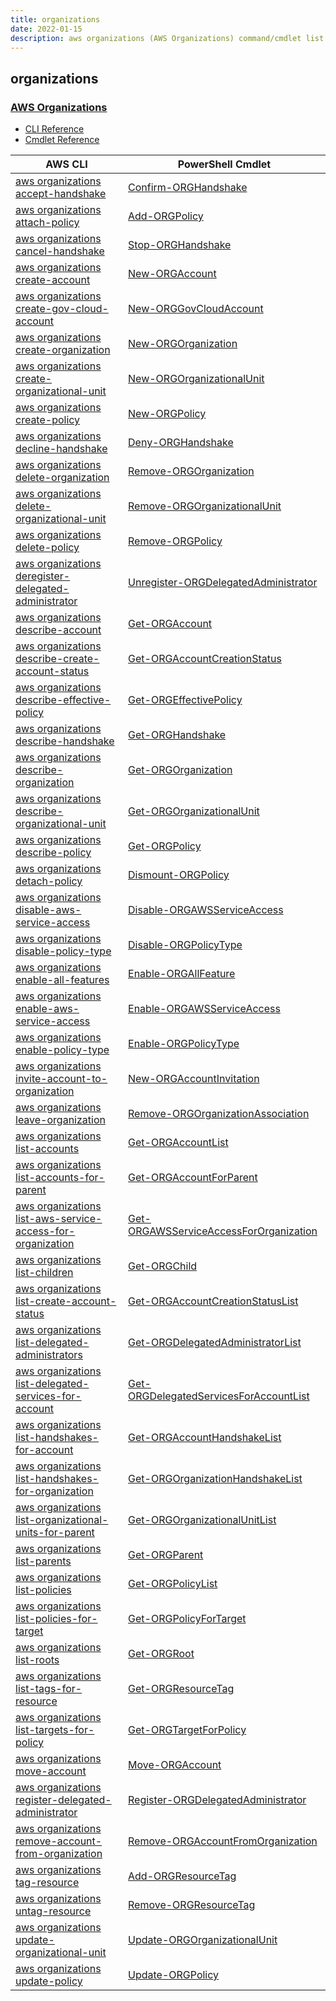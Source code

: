 ```yaml
---
title: organizations
date: 2022-01-15
description: aws organizations (AWS Organizations) command/cmdlet list.
---
```


## organizations

### [AWS Organizations](https://aws.amazon.com/organizations/)

* [CLI Reference](https://docs.aws.amazon.com/cli/latest/reference/organizations/index.html)
* [Cmdlet Reference](https://docs.aws.amazon.com/powershell/latest/reference/items/AWS_Organizations_cmdlets.html)

|AWS CLI|PowerShell Cmdlet|
|----|----|
|[aws organizations accept-handshake](https://docs.aws.amazon.com/cli/latest/reference/organizations/accept-handshake.html)|[Confirm-ORGHandshake](https://docs.aws.amazon.com/powershell/latest/reference/items/Confirm-ORGHandshake.html)|
|[aws organizations attach-policy](https://docs.aws.amazon.com/cli/latest/reference/organizations/attach-policy.html)|[Add-ORGPolicy](https://docs.aws.amazon.com/powershell/latest/reference/items/Add-ORGPolicy.html)|
|[aws organizations cancel-handshake](https://docs.aws.amazon.com/cli/latest/reference/organizations/cancel-handshake.html)|[Stop-ORGHandshake](https://docs.aws.amazon.com/powershell/latest/reference/items/Stop-ORGHandshake.html)|
|[aws organizations create-account](https://docs.aws.amazon.com/cli/latest/reference/organizations/create-account.html)|[New-ORGAccount](https://docs.aws.amazon.com/powershell/latest/reference/items/New-ORGAccount.html)|
|[aws organizations create-gov-cloud-account](https://docs.aws.amazon.com/cli/latest/reference/organizations/create-gov-cloud-account.html)|[New-ORGGovCloudAccount](https://docs.aws.amazon.com/powershell/latest/reference/items/New-ORGGovCloudAccount.html)|
|[aws organizations create-organization](https://docs.aws.amazon.com/cli/latest/reference/organizations/create-organization.html)|[New-ORGOrganization](https://docs.aws.amazon.com/powershell/latest/reference/items/New-ORGOrganization.html)|
|[aws organizations create-organizational-unit](https://docs.aws.amazon.com/cli/latest/reference/organizations/create-organizational-unit.html)|[New-ORGOrganizationalUnit](https://docs.aws.amazon.com/powershell/latest/reference/items/New-ORGOrganizationalUnit.html)|
|[aws organizations create-policy](https://docs.aws.amazon.com/cli/latest/reference/organizations/create-policy.html)|[New-ORGPolicy](https://docs.aws.amazon.com/powershell/latest/reference/items/New-ORGPolicy.html)|
|[aws organizations decline-handshake](https://docs.aws.amazon.com/cli/latest/reference/organizations/decline-handshake.html)|[Deny-ORGHandshake](https://docs.aws.amazon.com/powershell/latest/reference/items/Deny-ORGHandshake.html)|
|[aws organizations delete-organization](https://docs.aws.amazon.com/cli/latest/reference/organizations/delete-organization.html)|[Remove-ORGOrganization](https://docs.aws.amazon.com/powershell/latest/reference/items/Remove-ORGOrganization.html)|
|[aws organizations delete-organizational-unit](https://docs.aws.amazon.com/cli/latest/reference/organizations/delete-organizational-unit.html)|[Remove-ORGOrganizationalUnit](https://docs.aws.amazon.com/powershell/latest/reference/items/Remove-ORGOrganizationalUnit.html)|
|[aws organizations delete-policy](https://docs.aws.amazon.com/cli/latest/reference/organizations/delete-policy.html)|[Remove-ORGPolicy](https://docs.aws.amazon.com/powershell/latest/reference/items/Remove-ORGPolicy.html)|
|[aws organizations deregister-delegated-administrator](https://docs.aws.amazon.com/cli/latest/reference/organizations/deregister-delegated-administrator.html)|[Unregister-ORGDelegatedAdministrator](https://docs.aws.amazon.com/powershell/latest/reference/items/Unregister-ORGDelegatedAdministrator.html)|
|[aws organizations describe-account](https://docs.aws.amazon.com/cli/latest/reference/organizations/describe-account.html)|[Get-ORGAccount](https://docs.aws.amazon.com/powershell/latest/reference/items/Get-ORGAccount.html)|
|[aws organizations describe-create-account-status](https://docs.aws.amazon.com/cli/latest/reference/organizations/describe-create-account-status.html)|[Get-ORGAccountCreationStatus](https://docs.aws.amazon.com/powershell/latest/reference/items/Get-ORGAccountCreationStatus.html)|
|[aws organizations describe-effective-policy](https://docs.aws.amazon.com/cli/latest/reference/organizations/describe-effective-policy.html)|[Get-ORGEffectivePolicy](https://docs.aws.amazon.com/powershell/latest/reference/items/Get-ORGEffectivePolicy.html)|
|[aws organizations describe-handshake](https://docs.aws.amazon.com/cli/latest/reference/organizations/describe-handshake.html)|[Get-ORGHandshake](https://docs.aws.amazon.com/powershell/latest/reference/items/Get-ORGHandshake.html)|
|[aws organizations describe-organization](https://docs.aws.amazon.com/cli/latest/reference/organizations/describe-organization.html)|[Get-ORGOrganization](https://docs.aws.amazon.com/powershell/latest/reference/items/Get-ORGOrganization.html)|
|[aws organizations describe-organizational-unit](https://docs.aws.amazon.com/cli/latest/reference/organizations/describe-organizational-unit.html)|[Get-ORGOrganizationalUnit](https://docs.aws.amazon.com/powershell/latest/reference/items/Get-ORGOrganizationalUnit.html)|
|[aws organizations describe-policy](https://docs.aws.amazon.com/cli/latest/reference/organizations/describe-policy.html)|[Get-ORGPolicy](https://docs.aws.amazon.com/powershell/latest/reference/items/Get-ORGPolicy.html)|
|[aws organizations detach-policy](https://docs.aws.amazon.com/cli/latest/reference/organizations/detach-policy.html)|[Dismount-ORGPolicy](https://docs.aws.amazon.com/powershell/latest/reference/items/Dismount-ORGPolicy.html)|
|[aws organizations disable-aws-service-access](https://docs.aws.amazon.com/cli/latest/reference/organizations/disable-aws-service-access.html)|[Disable-ORGAWSServiceAccess](https://docs.aws.amazon.com/powershell/latest/reference/items/Disable-ORGAWSServiceAccess.html)|
|[aws organizations disable-policy-type](https://docs.aws.amazon.com/cli/latest/reference/organizations/disable-policy-type.html)|[Disable-ORGPolicyType](https://docs.aws.amazon.com/powershell/latest/reference/items/Disable-ORGPolicyType.html)|
|[aws organizations enable-all-features](https://docs.aws.amazon.com/cli/latest/reference/organizations/enable-all-features.html)|[Enable-ORGAllFeature](https://docs.aws.amazon.com/powershell/latest/reference/items/Enable-ORGAllFeature.html)|
|[aws organizations enable-aws-service-access](https://docs.aws.amazon.com/cli/latest/reference/organizations/enable-aws-service-access.html)|[Enable-ORGAWSServiceAccess](https://docs.aws.amazon.com/powershell/latest/reference/items/Enable-ORGAWSServiceAccess.html)|
|[aws organizations enable-policy-type](https://docs.aws.amazon.com/cli/latest/reference/organizations/enable-policy-type.html)|[Enable-ORGPolicyType](https://docs.aws.amazon.com/powershell/latest/reference/items/Enable-ORGPolicyType.html)|
|[aws organizations invite-account-to-organization](https://docs.aws.amazon.com/cli/latest/reference/organizations/invite-account-to-organization.html)|[New-ORGAccountInvitation](https://docs.aws.amazon.com/powershell/latest/reference/items/New-ORGAccountInvitation.html)|
|[aws organizations leave-organization](https://docs.aws.amazon.com/cli/latest/reference/organizations/leave-organization.html)|[Remove-ORGOrganizationAssociation](https://docs.aws.amazon.com/powershell/latest/reference/items/Remove-ORGOrganizationAssociation.html)|
|[aws organizations list-accounts](https://docs.aws.amazon.com/cli/latest/reference/organizations/list-accounts.html)|[Get-ORGAccountList](https://docs.aws.amazon.com/powershell/latest/reference/items/Get-ORGAccountList.html)|
|[aws organizations list-accounts-for-parent](https://docs.aws.amazon.com/cli/latest/reference/organizations/list-accounts-for-parent.html)|[Get-ORGAccountForParent](https://docs.aws.amazon.com/powershell/latest/reference/items/Get-ORGAccountForParent.html)|
|[aws organizations list-aws-service-access-for-organization](https://docs.aws.amazon.com/cli/latest/reference/organizations/list-aws-service-access-for-organization.html)|[Get-ORGAWSServiceAccessForOrganization](https://docs.aws.amazon.com/powershell/latest/reference/items/Get-ORGAWSServiceAccessForOrganization.html)|
|[aws organizations list-children](https://docs.aws.amazon.com/cli/latest/reference/organizations/list-children.html)|[Get-ORGChild](https://docs.aws.amazon.com/powershell/latest/reference/items/Get-ORGChild.html)|
|[aws organizations list-create-account-status](https://docs.aws.amazon.com/cli/latest/reference/organizations/list-create-account-status.html)|[Get-ORGAccountCreationStatusList](https://docs.aws.amazon.com/powershell/latest/reference/items/Get-ORGAccountCreationStatusList.html)|
|[aws organizations list-delegated-administrators](https://docs.aws.amazon.com/cli/latest/reference/organizations/list-delegated-administrators.html)|[Get-ORGDelegatedAdministratorList](https://docs.aws.amazon.com/powershell/latest/reference/items/Get-ORGDelegatedAdministratorList.html)|
|[aws organizations list-delegated-services-for-account](https://docs.aws.amazon.com/cli/latest/reference/organizations/list-delegated-services-for-account.html)|[Get-ORGDelegatedServicesForAccountList](https://docs.aws.amazon.com/powershell/latest/reference/items/Get-ORGDelegatedServicesForAccountList.html)|
|[aws organizations list-handshakes-for-account](https://docs.aws.amazon.com/cli/latest/reference/organizations/list-handshakes-for-account.html)|[Get-ORGAccountHandshakeList](https://docs.aws.amazon.com/powershell/latest/reference/items/Get-ORGAccountHandshakeList.html)|
|[aws organizations list-handshakes-for-organization](https://docs.aws.amazon.com/cli/latest/reference/organizations/list-handshakes-for-organization.html)|[Get-ORGOrganizationHandshakeList](https://docs.aws.amazon.com/powershell/latest/reference/items/Get-ORGOrganizationHandshakeList.html)|
|[aws organizations list-organizational-units-for-parent](https://docs.aws.amazon.com/cli/latest/reference/organizations/list-organizational-units-for-parent.html)|[Get-ORGOrganizationalUnitList](https://docs.aws.amazon.com/powershell/latest/reference/items/Get-ORGOrganizationalUnitList.html)|
|[aws organizations list-parents](https://docs.aws.amazon.com/cli/latest/reference/organizations/list-parents.html)|[Get-ORGParent](https://docs.aws.amazon.com/powershell/latest/reference/items/Get-ORGParent.html)|
|[aws organizations list-policies](https://docs.aws.amazon.com/cli/latest/reference/organizations/list-policies.html)|[Get-ORGPolicyList](https://docs.aws.amazon.com/powershell/latest/reference/items/Get-ORGPolicyList.html)|
|[aws organizations list-policies-for-target](https://docs.aws.amazon.com/cli/latest/reference/organizations/list-policies-for-target.html)|[Get-ORGPolicyForTarget](https://docs.aws.amazon.com/powershell/latest/reference/items/Get-ORGPolicyForTarget.html)|
|[aws organizations list-roots](https://docs.aws.amazon.com/cli/latest/reference/organizations/list-roots.html)|[Get-ORGRoot](https://docs.aws.amazon.com/powershell/latest/reference/items/Get-ORGRoot.html)|
|[aws organizations list-tags-for-resource](https://docs.aws.amazon.com/cli/latest/reference/organizations/list-tags-for-resource.html)|[Get-ORGResourceTag](https://docs.aws.amazon.com/powershell/latest/reference/items/Get-ORGResourceTag.html)|
|[aws organizations list-targets-for-policy](https://docs.aws.amazon.com/cli/latest/reference/organizations/list-targets-for-policy.html)|[Get-ORGTargetForPolicy](https://docs.aws.amazon.com/powershell/latest/reference/items/Get-ORGTargetForPolicy.html)|
|[aws organizations move-account](https://docs.aws.amazon.com/cli/latest/reference/organizations/move-account.html)|[Move-ORGAccount](https://docs.aws.amazon.com/powershell/latest/reference/items/Move-ORGAccount.html)|
|[aws organizations register-delegated-administrator](https://docs.aws.amazon.com/cli/latest/reference/organizations/register-delegated-administrator.html)|[Register-ORGDelegatedAdministrator](https://docs.aws.amazon.com/powershell/latest/reference/items/Register-ORGDelegatedAdministrator.html)|
|[aws organizations remove-account-from-organization](https://docs.aws.amazon.com/cli/latest/reference/organizations/remove-account-from-organization.html)|[Remove-ORGAccountFromOrganization](https://docs.aws.amazon.com/powershell/latest/reference/items/Remove-ORGAccountFromOrganization.html)|
|[aws organizations tag-resource](https://docs.aws.amazon.com/cli/latest/reference/organizations/tag-resource.html)|[Add-ORGResourceTag](https://docs.aws.amazon.com/powershell/latest/reference/items/Add-ORGResourceTag.html)|
|[aws organizations untag-resource](https://docs.aws.amazon.com/cli/latest/reference/organizations/untag-resource.html)|[Remove-ORGResourceTag](https://docs.aws.amazon.com/powershell/latest/reference/items/Remove-ORGResourceTag.html)|
|[aws organizations update-organizational-unit](https://docs.aws.amazon.com/cli/latest/reference/organizations/update-organizational-unit.html)|[Update-ORGOrganizationalUnit](https://docs.aws.amazon.com/powershell/latest/reference/items/Update-ORGOrganizationalUnit.html)|
|[aws organizations update-policy](https://docs.aws.amazon.com/cli/latest/reference/organizations/update-policy.html)|[Update-ORGPolicy](https://docs.aws.amazon.com/powershell/latest/reference/items/Update-ORGPolicy.html)|

